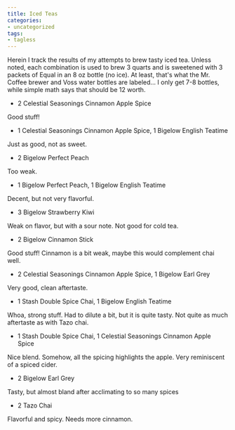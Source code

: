 ```yaml
---
title: Iced Teas
categories:
- uncategorized
tags:
- tagless
---
```


Herein I track the results of my attempts to brew tasty iced tea.  Unless noted, each combination is used to brew 3 quarts and is sweetened with 3 packets of Equal in an 8 oz bottle (no ice).  At least, that's what the Mr. Coffee brewer and Voss water bottles are labeled… I only get 7-8 bottles, while simple math says that should be 12 worth.




  * 2 Celestial Seasonings Cinnamon Apple Spice

Good stuff!


  * 1 Celestial Seasonings Cinnamon Apple Spice, 1 Bigelow English Teatime

Just as good, not as sweet.


  * 2 Bigelow Perfect Peach

Too weak.


  * 1 Bigelow Perfect Peach, 1 Bigelow English Teatime

Decent, but not very flavorful.


  * 3 Bigelow Strawberry Kiwi

Weak on flavor, but with a sour note.  Not good for cold tea.


  * 2 Bigelow Cinnamon Stick

Good stuff!  Cinnamon is a bit weak, maybe this would complement chai well.


  * 2 Celestial Seasonings Cinnamon Apple Spice, 1 Bigelow Earl Grey

Very good, clean aftertaste.


  * 1 Stash Double Spice Chai, 1 Bigelow English Teatime

Whoa, strong stuff.  Had to dilute a bit, but it is quite tasty.  Not quite as much aftertaste as with Tazo chai.


  * 1 Stash Double Spice Chai, 1 Celestial Seasonings Cinnamon Apple Spice

Nice blend.  Somehow, all the spicing highlights the apple.  Very reminiscent of a spiced cider.


  * 2 Bigelow Earl Grey

Tasty, but almost bland after acclimating to so many spices


  * 2 Tazo Chai

Flavorful and spicy.  Needs more cinnamon.
